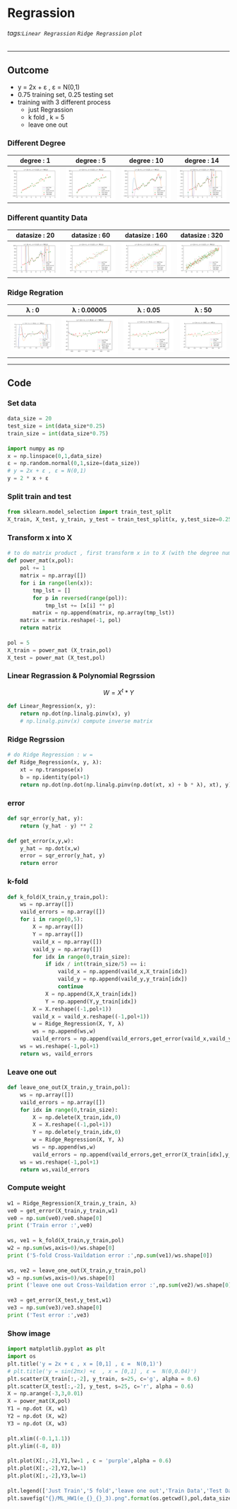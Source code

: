 # Regrassion
###### tags:`Linear Regrassion` `Ridge Regrassion` `plot`
---
## Outcome
- y = 2x + ε , ε = N(0,1)
- 0.75 training set, 0.25 testing set
- training with 3 different process
  - just Regrassion
  - k fold , k = 5 
  - leave one out
    
### Different Degree

| degree : 1 | degree : 5 | degree : 10 | degree : 14 | 
| :-----: | :----: | :----: | :----: |
| <img src=https://github.com/wewanadi/Linear_Regrassion/blob/master/picture/b_1.png width="220"> | <img src=https://github.com/wewanadi/Linear_Regrassion/blob/master/picture/ML_HW1(b_5).png width="220"> | <img src=https://github.com/wewanadi/Linear_Regrassion/blob/master/picture/ML_HW1(b_10).png width="220"> | <img src=https://github.com/wewanadi/Linear_Regrassion/blob/master/picture/ML_HW1(b_14).png width="220"> |

### Different quantity  Data

| datasize : 20 | datasize : 60 | datasize : 160 | datasize : 320 | 
| :-----: | :----: | :----: | :----: |
| <img src=https://github.com/wewanadi/Linear_Regrassion/blob/master/picture/ML_HW1(b_14).png width="220"> | <img src=https://github.com/wewanadi/Linear_Regrassion/blob/master/picture/ML_HW1(d_14_60_1).png width="220"> | <img src=https://github.com/wewanadi/Linear_Regrassion/blob/master/picture/ML_HW1(d_14_160_1).png width="220"> | <img src=https://github.com/wewanadi/Linear_Regrassion/blob/master/picture/ML_HW1(d_14_320_1).png width="220"> |

### Ridge Regration

| λ : 0 | λ : 0.00005 | λ : 0.05 | λ : 50 | 
| :-----: | :----: | :----: | :----: |
| <img src=https://github.com/wewanadi/Linear_Regrassion/blob/master/picture/ML_HW1(e_14_20_1).png width="220"> | <img src=https://github.com/wewanadi/Linear_Regrassion/blob/master/picture/ML_HW1(e_14_20_2).png width="220"> | <img src=https://github.com/wewanadi/Linear_Regrassion/blob/master/picture/ML_HW1(e_14_20_3).png width="220"> | <img src=https://github.com/wewanadi/Linear_Regrassion/blob/master/picture/ML_HW1(e_14_20_4).png width="220"> |

---
## Code

### Set data
``` python
data_size = 20
test_size = int(data_size*0.25)
train_size = int(data_size*0.75)

import numpy as np
x = np.linspace(0,1,data_size)
ε = np.random.normal(0,1,size=(data_size))
# y = 2x + ε , ε = N(0,1)
y = 2 * x + ε
```

### Split train and test
``` python
from sklearn.model_selection import train_test_split
X_train, X_test, y_train, y_test = train_test_split(x, y,test_size=0.25,random_state =3 ,shuffle=True)
```

### Transform x into X
``` python
# to do matrix product , first transform x in to X (with the degree number you want)
def power_mat(x,pol):
    pol += 1
    matrix = np.array([])
    for i in range(len(x)):
        tmp_lst = []
        for p in reversed(range(pol)):
            tmp_lst += [x[i] ** p]
        matrix = np.append(matrix, np.array(tmp_lst))
    matrix = matrix.reshape(-1, pol)
    return matrix
 
pol = 5
X_train = power_mat (X_train,pol)
X_test = power_mat (X_test,pol)
```

### Linear Regrassion & Polynomial Regrssion 
$$ W = X^t * Y  $$
``` python
def Linear_Regression(x, y):
    return np.dot(np.linalg.pinv(x), y)
    # np.linalg.pinv(x) compute inverse matrix
```

### Ridge Regrssion 
``` python
# do Ridge Regression : w = 
def Ridge_Regression(x, y, λ):
    xt = np.transpose(x)
    b = np.identity(pol+1)
    return np.dot(np.dot(np.linalg.pinv(np.dot(xt, x) + b * λ), xt), y)
```

### error
``` python
def sqr_error(y_hat, y):
    return (y_hat - y) ** 2

def get_error(x,y,w):
    y_hat = np.dot(x,w)
    error = sqr_error(y_hat, y)
    return error
```



### k-fold
``` python
def k_fold(X_train,y_train,pol):
    ws = np.array([])
    vaild_errors = np.array([])
    for i in range(0,5):
        X = np.array([])
        Y = np.array([])
        vaild_x = np.array([])
        vaild_y = np.array([])
        for idx in range(0,train_size):
            if idx / int(train_size/5) == i:
                vaild_x = np.append(vaild_x,X_train[idx])
                vaild_y = np.append(vaild_y,y_train[idx])
                continue
            X = np.append(X,X_train[idx])
            Y = np.append(Y,y_train[idx])
        X = X.reshape((-1,pol+1))
        vaild_x = vaild_x.reshape((-1,pol+1))
        w = Ridge_Regression(X, Y, λ)
        ws = np.append(ws,w)
        vaild_errors = np.append(vaild_errors,get_error(vaild_x,vaild_y,w))
    ws = ws.reshape(-1,pol+1)
    return ws, vaild_errors
```

### Leave one out
``` python
def leave_one_out(X_train,y_train,pol):
    ws = np.array([])
    vaild_errors = np.array([])
    for idx in range(0,train_size):
        X = np.delete(X_train,idx,0)
        X = X.reshape((-1,pol+1))
        Y = np.delete(y_train,idx,0)
        w = Ridge_Regression(X, Y, λ)
        ws = np.append(ws,w)
        vaild_errors = np.append(vaild_errors,get_error(X_train[idx],y_train[idx],w))
    ws = ws.reshape(-1,pol+1)
    return ws,vaild_errors
```

### Compute weight
```python
w1 = Ridge_Regression(X_train,y_train, λ)
ve0 = get_error(X_train,y_train,w1)
ve0 = np.sum(ve0)/ve0.shape[0]
print ('Train error :',ve0)

ws, ve1 = k_fold(X_train,y_train,pol)
w2 = np.sum(ws,axis=0)/ws.shape[0]
print ('5-fold Cross-Vaildation error :',np.sum(ve1)/ws.shape[0])

ws, ve2 = leave_one_out(X_train,y_train,pol)
w3 = np.sum(ws,axis=0)/ws.shape[0]
print ('leave one out Cross-Vaildation error :',np.sum(ve2)/ws.shape[0])

ve3 = get_error(X_test,y_test,w1)
ve3 = np.sum(ve3)/ve3.shape[0]
print ('Test error :',ve3)
```

### Show image
```python
import matplotlib.pyplot as plt
import os
plt.title('y = 2x + ε , x = [0,1] , ε =  N(0,1)')
# plt.title('y = sin(2πx) +ε  , x = [0,1] , ε =  N(0,0.04)')
plt.scatter(X_train[:,-2], y_train, s=25, c='g', alpha = 0.6)
plt.scatter(X_test[:,-2], y_test, s=25, c='r', alpha = 0.6)
X = np.arange(-3,3,0.01)
X = power_mat(X,pol)
Y1 = np.dot (X, w1)
Y2 = np.dot (X, w2)
Y3 = np.dot (X, w3)

plt.xlim((-0.1,1.1))
plt.ylim((-8, 8))

plt.plot(X[:,-2],Y1,lw=1 , c = 'purple',alpha = 0.6)
plt.plot(X[:,-2],Y2,lw=1)
plt.plot(X[:,-2],Y3,lw=1)

plt.legend(['Just Train','5 fold','leave one out','Train Data','Test Data'], loc='lower right')
plt.savefig("{}/ML_HW1(e_{}_{}_3).png".format(os.getcwd(),pol,data_size),dpi=1000)
```
